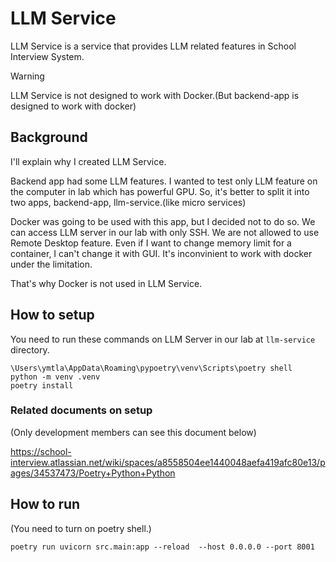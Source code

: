 # LLM Service

LLM Service is a service that provides LLM related features in School Interview System.

> [!WARNING]
> LLM Service is not designed to work with Docker.(But backend-app is designed to work with docker)

## Background

I'll explain why I created LLM Service.

Backend app had some LLM features. I wanted to test only LLM feature on the computer in lab which has powerful GPU. So, it's better to split it into two apps, backend-app, llm-service.(like micro services)

Docker was going to be used with this app, but I decided not to do so. We can access LLM server in our lab with only SSH. We are not allowed to use Remote Desktop feature. Even if I want to change memory limit for a container, I can't change it with GUI. It's inconvinient to work with docker under the limitation.

That's why Docker is not used in LLM Service.

## How to setup

You need to run these commands on LLM Server in our lab at `llm-service` directory.

```
\Users\ymtla\AppData\Roaming\pypoetry\venv\Scripts\poetry shell
python -m venv .venv
poetry install
```

### Related documents on setup

(Only development members can see this document below)

https://school-interview.atlassian.net/wiki/spaces/a8558504ee1440048aefa419afc80e13/pages/34537473/Poetry+Python+Python

## How to run

(You need to turn on poetry shell.)

```
poetry run uvicorn src.main:app --reload  --host 0.0.0.0 --port 8001
```
